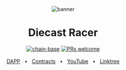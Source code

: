 <div align="center">
    <img src="src/assets/bg.png" alt="banner">
    <h1>Diecast Racer</h1>
    <a href="https://base.org"><img src="https://img.shields.io/badge/chain-base-blue.svg" alt="chain-base"></a>
    <a href="https://github.com/MaxDiecast/frontend/blob/main/CONTRIBUTING.md"><img src="https://img.shields.io/badge/PRs-welcome-brightgreen.svg" alt="PRs welcome"></a>
    <br />
    <br />
    <a href="https://dcr.bet">DAPP</a>
    <span>&nbsp;&nbsp;•&nbsp;&nbsp;</span>
    <a href="https://github.com/maxDiecast/dcr-contracts/">Contracts</a>
    <span>&nbsp;&nbsp;•&nbsp;&nbsp;</span>
    <a href="https://www.youtube.com/@diecastracer">YouTube</a>
    <span>&nbsp;&nbsp;•&nbsp;&nbsp;</span>
    <a href="https://linktr.ee/diecastracer">Linktree</a>
</div>

